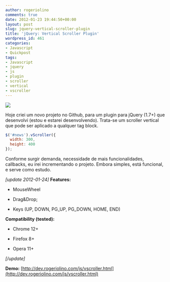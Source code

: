 ```yaml
---
author: rogeriolino
comments: true
date: 2012-01-23 19:44:50+00:00
layout: post
slug: jquery-vertical-scroller-plugin
title: 'jQuery: Vertical Scroller Plugin'
wordpress_id: 461
categories:
- Javascript
- Quickpost
tags:
- Javascript
- jquery
- js
- plugin
- scroller
- vertical
- vscroller
---
```


![](http://rogeriolino.com/uploads/2012/01/vscroller.png)

Hoje criei um novo projeto no Github, para um plugin para jQuery (1.7+) que desenvolvi (estou e estarei desenvolvendo). Trata-se um scroller vertical que pode ser aplicado a qualquer tag block.

    
```js
$('#news').vScroller({
  width: 300,
  height: 400
});
```



Conforme surgir demanda, necessidade de mais funcionalidades, callbacks, eu irei incrementando o projeto. Embora simples, está funcional, e serve como estudo.

_[update 2012-01-24]_
**Features:**


  * MouseWheel

  * Drag&Drop;

  * Keys (UP, DOWN, PG_UP, PG_DOWN, HOME, END)


**Compatibility (tested):**


  * Chrome 12+

  * Firefox 8+

  * Opera 11+


_[/update]_

**Demo:**
[http://dev.rogeriolino.com/js/vscroller.html](http://dev.rogeriolino.com/js/vscroller.html)
